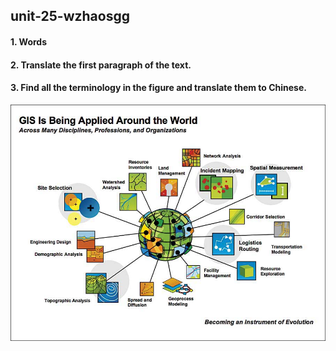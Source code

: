 ## unit-25-wzhaosgg

#### 1. Words

#### 2. Translate the first paragraph of the text.

#### 3. Find all the terminology in the figure and translate them to Chinese.

![GIS Figure 02](./p3p2-lg.jpg)
















